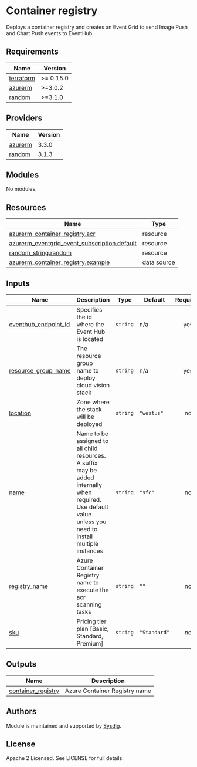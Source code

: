 
# Container registry

Deploys a container registry and creates an Event Grid to send Image Push and Chart Push events to EventHub.

<!-- BEGINNING OF PRE-COMMIT-TERRAFORM DOCS HOOK -->
## Requirements

| Name | Version |
|------|---------|
| <a name="requirement_terraform"></a> [terraform](#requirement\_terraform) | >= 0.15.0 |
| <a name="requirement_azurerm"></a> [azurerm](#requirement\_azurerm) | >=3.0.2 |
| <a name="requirement_random"></a> [random](#requirement\_random) | >=3.1.0 |

## Providers

| Name | Version |
|------|---------|
| <a name="provider_azurerm"></a> [azurerm](#provider\_azurerm) | 3.3.0 |
| <a name="provider_random"></a> [random](#provider\_random) | 3.1.3 |

## Modules

No modules.

## Resources

| Name | Type |
|------|------|
| [azurerm_container_registry.acr](https://registry.terraform.io/providers/hashicorp/azurerm/latest/docs/resources/container_registry) | resource |
| [azurerm_eventgrid_event_subscription.default](https://registry.terraform.io/providers/hashicorp/azurerm/latest/docs/resources/eventgrid_event_subscription) | resource |
| [random_string.random](https://registry.terraform.io/providers/hashicorp/random/latest/docs/resources/string) | resource |
| [azurerm_container_registry.example](https://registry.terraform.io/providers/hashicorp/azurerm/latest/docs/data-sources/container_registry) | data source |

## Inputs

| Name | Description | Type | Default | Required |
|------|-------------|------|---------|:--------:|
| <a name="input_eventhub_endpoint_id"></a> [eventhub\_endpoint\_id](#input\_eventhub\_endpoint\_id) | Specifies the id where the Event Hub is located | `string` | n/a | yes |
| <a name="input_resource_group_name"></a> [resource\_group\_name](#input\_resource\_group\_name) | The resource group name to deploy cloud vision stack | `string` | n/a | yes |
| <a name="input_location"></a> [location](#input\_location) | Zone where the stack will be deployed | `string` | `"westus"` | no |
| <a name="input_name"></a> [name](#input\_name) | Name to be assigned to all child resources. A suffix may be added internally when required. Use default value unless you need to install multiple instances | `string` | `"sfc"` | no |
| <a name="input_registry_name"></a> [registry\_name](#input\_registry\_name) | Azure Container Registry name to execute the acr scanning tasks | `string` | `""` | no |
| <a name="input_sku"></a> [sku](#input\_sku) | Pricing tier plan [Basic, Standard, Premium] | `string` | `"Standard"` | no |

## Outputs

| Name | Description |
|------|-------------|
| <a name="output_container_registry"></a> [container\_registry](#output\_container\_registry) | Azure Container Registry name |
<!-- END OF PRE-COMMIT-TERRAFORM DOCS HOOK -->

## Authors

Module is maintained and supported by [Sysdig](https://sysdig.com).

## License

Apache 2 Licensed. See LICENSE for full details.
